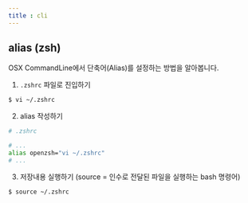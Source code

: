 ```yaml
---
title : cli
---
```




## alias (zsh)

OSX CommandLine에서 단축어(Alias)를 설정하는 방법을 알아봅니다.



1. `.zshrc` 파일로 진입하기

```bash
$ vi ~/.zshrc
```



2. alias 작성하기

```bash
# .zshrc

# ...
alias openzsh="vi ~/.zshrc"
# ...
```



3. 저장내용 실행하기 (source = 인수로 전달된 파일을 실행하는 bash 명령어)

```bash
$ source ~/.zshrc
```

# 